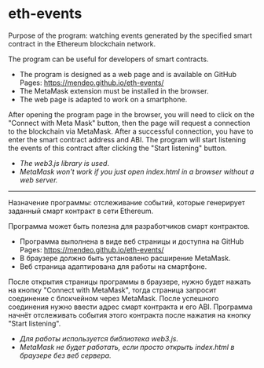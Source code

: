 # eth-events


Purpose of the program: watching events generated by the specified smart contract in the Ethereum blockchain network.

The program can be useful for developers of smart contracts.

* The program is designed as a web page and is available on GitHub Pages: https://mendeo.github.io/eth-events/
* The MetaMask extension must be installed in the browser.
* The web page is adapted to work on a smartphone.

After opening the program page in the browser, you will need to click on the "Connect with Meta Mask" button, then the page will request a connection to the blockchain via MetaMask. After a successful connection, you have to enter the smart contract address and ABI. The program will start listening the events of this contract after clicking the "Start listening" button.

* *The web3.js library is used*.
* *MetaMask won't work if you just open index.html in a browser without a web server.*
------
Назначение программы: отслеживание событий, которые генерирует заданный смарт контракт в сети Ethereum.

Программа может быть полезна для разработчиков смарт контрактов.

* Программа выполнена в виде веб страницы и доступна на GitHub Pages: https://mendeo.github.io/eth-events/
* В браузере должно быть установлено расширение MetaMask.
* Веб страница адаптирована для работы на смартфоне.

После открытия страницы программы в браузере, нужно будет нажать на кнопку "Connect with MetaMask", тогда страница запросит соединение с блокчейном через MetaMask. После успешного соединения нужно ввести адрес смарт контракта и его ABI. Программа начнёт отслеживать события этого контракта после нажатия на кнопку "Start listening".

* *Для работы используется библиотека web3.js.*
* *MetaMask не будет работать, если просто открыть index.html в браузере без веб сервера.*
